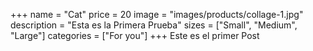 +++
name = "Cat"
price = 20
image = "images/products/collage-1.jpg"
description = "Esta es la Primera Prueba"
sizes = ["Small", "Medium", "Large"]
categories = ["For you"]
+++
Este es el primer Post